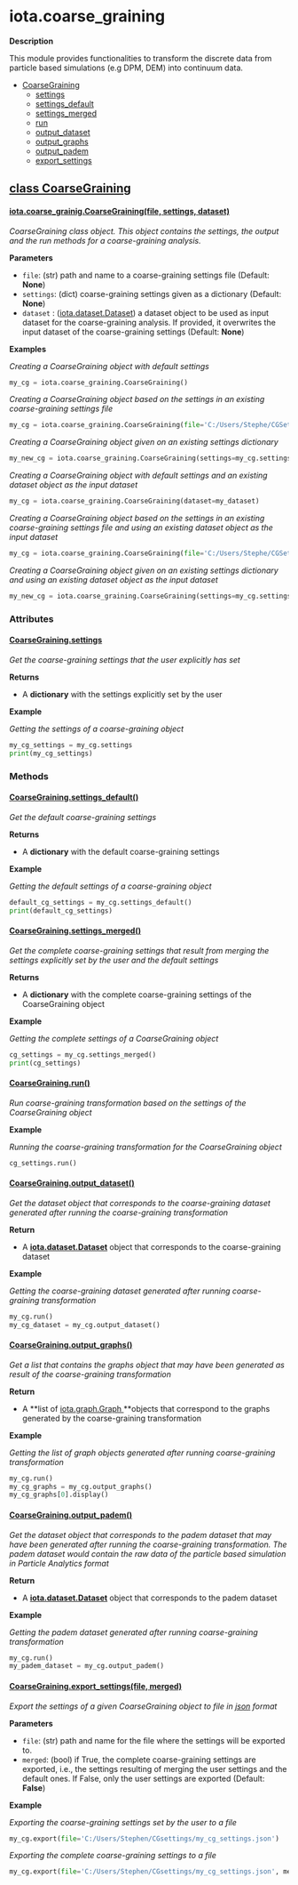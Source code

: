 # iota.coarse_graining
**Description**

This module provides functionalities to transform the discrete data from particle based simulations (e.g DPM, DEM) into continuum data.


* [CoarseGraining](#class_Coarsegraining)
  * [settings](#Coarsegraining_settings)
  * [settings_default](#Coarsegraining_settings_default)
  * [settings_merged](#Coarsegraining_settings_merged)
  * [run](#Coarsegraining_run)
  * [output_dataset](#Coarsegraining_output_dataset)
  * [output_graphs](#Coarsegraining_output_graphs)
  * [output_padem](#Coarsegraining_output_padem)
  * [export_settings](#Coarsegraining_export_settings)





## <a id='class_Coarsegraining'></a> [class CoarseGraining](#class_coarsegraining)

#### <a id='Coarsegraining_ctor'></a> [iota.coarse_grainig.CoarseGraining(file, settings, dataset)](#Coarsegraining_ctor)

*CoarseGraining class object. This object contains the settings, the output and the run methods for a coarse-graining analysis.*

**Parameters**

- `file`: (str) path and name to a coarse-graining settings file (Default: **None**)
- `settings`: (dict) coarse-graining settings given as a dictionary (Default: **None**)
- `dataset` : ([iota.dataset.Dataset](dataset.md#class_dataset)) a dataset object to be used as input dataset for the coarse-graining analysis. If provided, it overwrites the input dataset of the coarse-graining settings (Default: **None**)

**Examples**

*Creating a CoarseGraining object with default settings*

```python
my_cg = iota.coarse_graining.CoarseGraining()
```

*Creating a CoarseGraining object based on the settings in an existing coarse-graining settings file*

```python
my_cg = iota.coarse_graining.CoarseGraining(file='C:/Users/Stephe/CGSettings/my_cg_settings.json')
```

*Creating a CoarseGraining object given on an existing settings dictionary*

```python
my_new_cg = iota.coarse_graining.CoarseGraining(settings=my_cg.settings)
```

*Creating a CoarseGraining object with default settings and an existing dataset object as the input dataset*

```python
my_cg = iota.coarse_graining.CoarseGraining(dataset=my_dataset)
```

*Creating a CoarseGraining object based on the settings in an existing coarse-graining settings file and using an existing dataset object as the input dataset*

```python
my_cg = iota.coarse_graining.CoarseGraining(file='C:/Users/Stephe/CGSettings/my_cg_settings.json', dataset=my_dataset)
```

*Creating a CoarseGraining object given on an existing settings dictionary and using an existing dataset object as the input dataset*

```python
my_new_cg = iota.coarse_graining.CoarseGraining(settings=my_cg.settings, dataset=my_dataset)
```



### Attributes

#### <a id='Coarsegraining_settings'></a>[CoarseGraining.settings](#Coarsegraining_settings)

*Get the coarse-graining settings that the user explicitly has set*

**Returns**

- A **dictionary** with the settings explicitly set by the user

**Example**

*Getting the settings of a coarse-graining object*

```python
my_cg_settings = my_cg.settings
print(my_cg_settings)
```





### Methods

#### <a id='Coarsegraining_settings_default'></a>[CoarseGraining.settings_default()](#Coarsegraining_settings_default)

*Get the default coarse-graining settings*

**Returns**

- A **dictionary** with the default coarse-graining settings

**Example**

*Getting the default settings of a coarse-graining object*

```python
default_cg_settings = my_cg.settings_default()
print(default_cg_settings)
```



#### <a id='Coarsegraining_settings_merged'></a>[CoarseGraining.settings_merged()](#Coarsegraining_settings_merged)

*Get the complete coarse-graining settings that result from merging the settings explicitly set by the user and the default settings*

**Returns**

- A **dictionary** with the complete coarse-graining settings of the CoarseGraining object

**Example**

*Getting the complete settings of a CoarseGraining object*

```python
cg_settings = my_cg.settings_merged()
print(cg_settings)
```



#### <a id='Coarsegraining_run'></a>[CoarseGraining.run()](#Coarsegraining_run)

*Run coarse-graining transformation based on the settings of the CoarseGraining object*

**Example**

*Running the coarse-graining transformation for the CoarseGraining object*

```python
cg_settings.run()
```



#### <a id='Coarsegraining_output_dataset'></a>[CoarseGraining.output_dataset()](#Coarsegraining_output_dataset)

*Get the dataset object that corresponds to the coarse-graining dataset generated after running the coarse-graining transformation*

**Return**

* A [**iota.dataset.Dataset**](dataset.md#class_dataset) object that corresponds to the coarse-graining dataset

**Example**

*Getting the coarse-graining dataset generated after running coarse-graining transformation*

```python
my_cg.run()
my_cg_dataset = my_cg.output_dataset()
```



#### <a id='Coarsegraining_output_graphs'></a>[CoarseGraining.output_graphs()](#Coarsegraining_output_graphs)

*Get a list that contains the graphs object that may have been generated as result of the coarse-graining transformation*

**Return**

- A **list of [iota.graph.Graph ](graph.md#class_Graph)**objects that correspond to the graphs generated by the coarse-graining transformation

**Example**

*Getting the list of graph objects generated after running coarse-graining transformation*

```python
my_cg.run()
my_cg_graphs = my_cg.output_graphs()
my_cg_graphs[0].display()
```



#### <a id='Coarsegraining_output_padem'></a>[CoarseGraining.output_padem()](#Coarsegraining_output_padem)

*Get the dataset object that corresponds to the padem dataset that may have been generated after running the coarse-graining transformation. The padem dataset would contain the raw data of the particle based simulation in Particle Analytics format*

**Return**

- A [**iota.dataset.Dataset**](dataset.md#class_dataset) object that corresponds to the padem dataset

**Example**

*Getting the padem dataset generated after running coarse-graining transformation*

```python
my_cg.run()
my_padem_dataset = my_cg.output_padem()
```



#### <a id='Coarsegraining_export_settings'></a>[CoarseGraining.export_settings(file, merged)](#Coarsegraining_export_settings)

*Export the settings of a given CoarseGraining object to file in [json](https://www.json.org/) format*

**Parameters**

* `file`: (str) path and name for the file where the settings will be exported to.
* `merged`: (bool) if True, the complete coarse-graining settings are exported, i.e., the settings resulting of merging the user settings and the default ones. If False, only the user settings are exported  (Default: **False**)

**Example**

*Exporting the coarse-graining settings set by the user to a file*

```python
my_cg.export(file='C:/Users/Stephen/CGsettings/my_cg_settings.json')
```

*Exporting the complete coarse-graining settings to a file*

```python
my_cg.export(file='C:/Users/Stephen/CGsettings/my_cg_settings.json', merged=True)
```